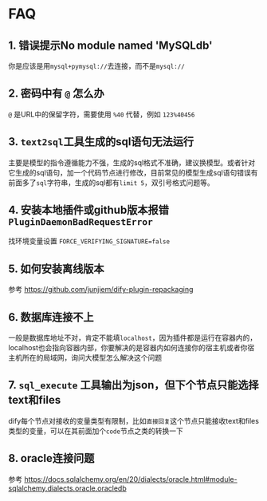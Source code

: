 # FAQ

## 1. 错误提示No module named 'MySQLdb'
你是应该是用`mysql+pymysql://`去连接，而不是`mysql://`

## 2. 密码中有 `@` 怎么办
`@` 是URL中的保留字符，需要使用 `%40` 代替，例如 `123%40456`

## 3. `text2sql`工具生成的sql语句无法运行
主要是模型的指令遵循能力不强，生成的sql格式不准确，建议换模型。或者针对它生成的sql语句，加一个代码节点进行修改，目前常见的模型生成sql语句错误有前面多了`sql`字符串，生成的sql都有`limit 5`，双引号格式问题等。

## 4. 安装本地插件或github版本报错 `PluginDaemonBadRequestError`
找环境变量设置 `FORCE_VERIFYING_SIGNATURE=false`

## 5. 如何安装离线版本
参考 https://github.com/junjiem/dify-plugin-repackaging

## 6. 数据库连接不上
一般是数据库地址不对，肯定不能填`localhost`，因为插件都是运行在容器内的，localhost也会指向容器内部，你要解决的是容器内如何连接你的宿主机或者你宿主机所在的局域网，询问大模型怎么解决这个问题

## 7. `sql_execute` 工具输出为json，但下个节点只能选择text和files
dify每个节点对接收的变量类型有限制，比如`直接回复`这个节点只能接收text和files类型的变量，可以在其前面加个`code`节点之类的转换一下

## 8. oracle连接问题
参考 https://docs.sqlalchemy.org/en/20/dialects/oracle.html#module-sqlalchemy.dialects.oracle.oracledb